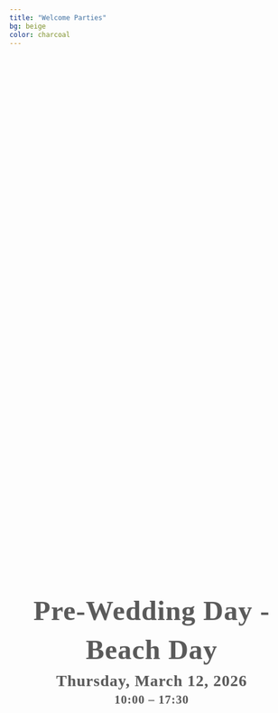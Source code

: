 ```yaml
---
title: "Welcome Parties"
bg: beige
color: charcoal
---
```


<!-- photo of the beach location -->
<div style="
  width: 100%;
  height: 900px; /* adjust height as you like */
  background: url('/assets/img/beach_pool.jpg') no-repeat center center;
  background-size: cover;
">
</div>

<div style="margin-top: 50px;"></div>   <!-- add blank space above -->

<!-- Date & Location -->
<div style="
  text-align: center;
  margin: 0 20px 40px 20px;
  font-family: 'Playfair Display', serif;
  color: #5A5A5A;                          
  letter-spacing: 1px;
  line-height: 1.4;
  text-shadow: 0.5px 0.5px 1px rgba(0,0,0,0.1);
">
  <strong>
    <span style="font-size: 3.5em;">Pre-Wedding Day - Beach Day</span><br>
    <span style="font-size: 2em;">Thursday, March 12, 2026</span><br>
    <span style="font-size: 1.5em;">10:00 – 17:30</span>
  </strong>
</div>





